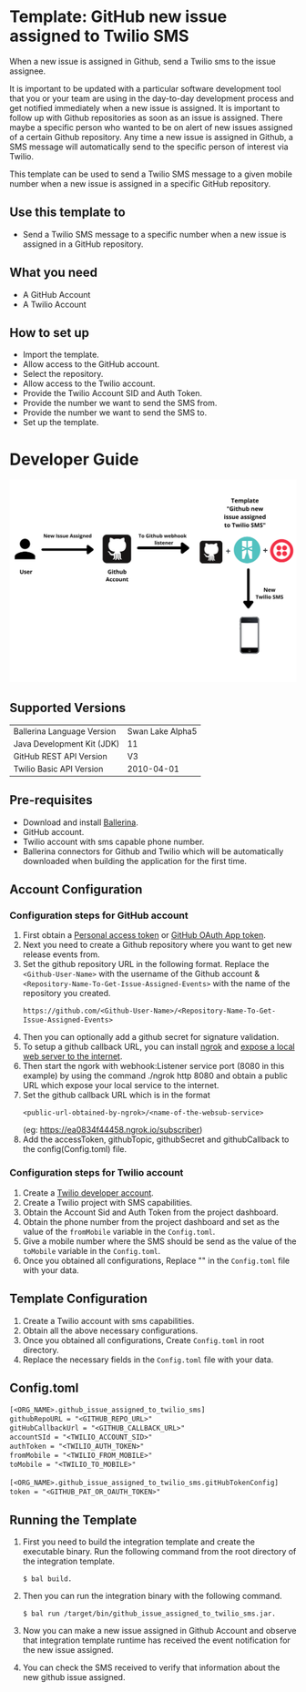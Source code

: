 # Template: GitHub new issue assigned to Twilio SMS
When a new issue is assigned in Github, send a Twilio sms to the issue assignee.

It is important to be updated with a particular software development tool that you or your team are using in the day-to-day development process and get notified immediately when a new issue is assigned. It is important to follow up with Github repositories as soon as an issue is assigned. There maybe a specific person who wanted to be on alert of new issues assigned of a certain Github repository. Any time a new issue is assigned in Github, a SMS message will automatically send to the specific person of interest via Twilio. 

This template can be used to send a Twilio SMS message to a given mobile number when a new issue is assigned in a specific GitHub repository.

## Use this template to
- Send a Twilio SMS message to a specific number when a new issue is assigned in a GitHub repository.

## What you need
- A GitHub Account
- A Twilio Account

## How to set up
- Import the template.
- Allow access to the GitHub account.
- Select the repository.
- Allow access to the Twilio account.
- Provide the Twilio Account SID and Auth Token.
- Provide the number we want to send the SMS from.
- Provide the number we want to send the SMS to.
- Set up the template. 

# Developer Guide
<p align="center">
<img src="./docs/images/template_flow.png?raw=true" alt="Github-Twilio Integration template overview"/>
</p>

## Supported Versions
<table>
  <tr>
   <td>Ballerina Language Version
   </td>
   <td>Swan Lake Alpha5
   </td>
  </tr>
  <tr>
   <td>Java Development Kit (JDK)
   </td>
   <td>11
   </td>
  </tr>
  <tr>
   <td>GitHub REST API Version
   </td>
   <td>V3
   </td>
  </tr>
  <tr>
   <td>Twilio Basic API Version
   </td>
   <td>2010-04-01 
   </td>
  </tr>
</table>

## Pre-requisites
* Download and install [Ballerina](https://ballerinalang.org/downloads/).
* GitHub account.
* Twilio account with sms capable phone number.
* Ballerina connectors for Github and Twilio which will be automatically downloaded when building the application for the first time.


## Account Configuration
### Configuration steps for GitHub account
1. First obtain a [Personal access token](https://docs.github.com/en/github/authenticating-to-github/creating-a-personal-access-token) or [GitHub OAuth App token](https://docs.github.com/en/developers/apps/creating-an-oauth-app).
2. Next you need to create a Github repository where you want to get new release events from.
3. Set the github repository URL in the following format. Replace the `<Github-User-Name>` with the username of the Github account &
`<Repository-Name-To-Get-Issue-Assigned-Events>` with the name of the repository you created.
    ```
    https://github.com/<Github-User-Name>/<Repository-Name-To-Get-Issue-Assigned-Events>
    ```
4. Then you can optionally add a github secret for signature validation.
5. To setup a github callback URL, you can install [ngrok](https://ngrok.com/download) and [expose a local web server to 
the internet](https://ngrok.com/docs).
6. Then start the ngork with webhook:Listener service port (8080 in this example) by using the command ./ngrok http 8080 
and obtain a public URL which expose your local service to the internet.
7. Set the github callback URL which is in the format 
    ```
    <public-url-obtained-by-ngrok>/<name-of-the-websub-service>
    ```
    (eg: https://ea0834f44458.ngrok.io/subscriber)
8. Add the accessToken, githubTopic, githubSecret and githubCallback to the config(Config.toml) file.

### Configuration steps for Twilio account

1. Create a [Twilio developer account](https://www.twilio.com/). 
2. Create a Twilio project with SMS capabilities.
3. Obtain the Account Sid and Auth Token from the project dashboard.
4. Obtain the phone number from the project dashboard and set as the value of the `fromMobile` variable in the `Config.toml`.
5. Give a mobile number where the SMS should be send as the value of the `toMobile` variable in the `Config.toml`.
6. Once you obtained all configurations, Replace "" in the `Config.toml` file with your data.

## Template Configuration
1. Create a Twilio account with sms capabilities.
2. Obtain all the above necessary configurations.
3. Once you obtained all configurations, Create `Config.toml` in root directory.
4. Replace the necessary fields in the `Config.toml` file with your data.

## Config.toml 
```
[<ORG_NAME>.github_issue_assigned_to_twilio_sms]
githubRepoURL = "<GITHUB_REPO_URL>"
gitHubCallbackUrl = "<GITHUB_CALLBACK_URL>"
accountSId = "<TWILIO_ACCOUNT_SID>"
authToken = "<TWILIO_AUTH_TOKEN>"
fromMobile = "<TWILIO_FROM_MOBILE>"
toMobile = "<TWILIO_TO_MOBILE>"

[<ORG_NAME>.github_issue_assigned_to_twilio_sms.gitHubTokenConfig]
token = "<GITHUB_PAT_OR_OAUTH_TOKEN>"
```

## Running the Template
1. First you need to build the integration template and create the executable binary. Run the following command from the 
root directory of the integration template. 
    ```
    $ bal build. 
    ```

2. Then you can run the integration binary with the following command. 
    ```
    $ bal run /target/bin/github_issue_assigned_to_twilio_sms.jar. 
    ```

3. Now you can make a new issue assigned in Github Account and observe that integration template runtime has received the event 
notification for the new issue assigned.

4. You can check the SMS received to verify that information about the new github issue assigned. 
